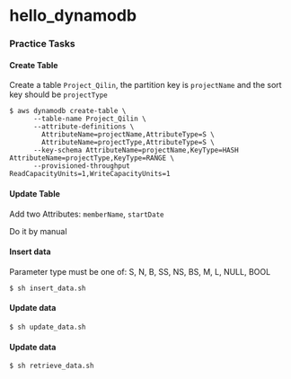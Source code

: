 # hello_dynamodb

### Practice Tasks

#### Create Table
Create a table ```Project_Qilin```, 
the partition key is ```projectName``` and the sort key should be ```projectType```

```shell script
$ aws dynamodb create-table \
      --table-name Project_Qilin \
      --attribute-definitions \
        AttributeName=projectName,AttributeType=S \
        AttributeName=projectType,AttributeType=S \
      --key-schema AttributeName=projectName,KeyType=HASH AttributeName=projectType,KeyType=RANGE \
      --provisioned-throughput ReadCapacityUnits=1,WriteCapacityUnits=1
```

#### Update Table
Add two Attributes: ```memberName```, ```startDate```

Do it by manual

#### Insert data
Parameter type must be one of: S, N, B, SS, NS, BS, M, L, NULL, BOOL
```shell script
$ sh insert_data.sh
```

#### Update data
```shell script
$ sh update_data.sh
```

#### Update data
```shell script
$ sh retrieve_data.sh
```
